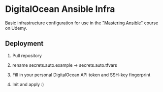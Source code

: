 # DigitalOcean Ansible Infra

Basic infrastructure configuration for use in the ["Mastering Ansible"](https://www.udemy.com/course/mastering-ansible/) course on Udemy.

## Deployment

1. Pull repository

2. rename secrets.auto.example -> secrets.auto.tfvars

3. Fill in your personal DigitalOcean API token and SSH-key fingerprint

4. Init and apply :)